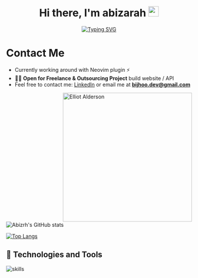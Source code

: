 ## <h1 align="center">Hi there, I'm abizarah <img src="https://media.giphy.com/media/hvRJCLFzcasrR4ia7z/giphy.gif" width="28"></h1>
<p align="center">
<a href="https://git.io/typing-svg">
 <img src="https://readme-typing-svg.demolab.com?font=Fira+Code&size=20&duration=3500&pause=1500&background=6DFF2B00&center=true&vCenter=true&width=485&lines=他家好;Welcome+to+my+Profile!;Currently+learning+lua+for+Neovim+plugin;Tech+enthusiast;Enjoy+to+explore+new+things;Interested+in+web+developer;Follow+me+for+more!" alt="Typing SVG" />
</a>
</p>

# Contact Me

- Currently working around with Neovim plugin ⚡
- 👨‍💻 **Open for Freelance & Outsourcing Project** build website / API
- Feel free to contact me: [LinkedIn](https://www.linkedin.com/in/abi-zarah-58048524b/) or email me at **bijhoo.dev@gmail.com**


<img align="right" alt="Elliot Alderson" width="350" src="https://media2.giphy.com/media/WiM5K1e9MtEic/giphy.gif?cid=790b7611017faf1f577ba176c0aecf4628c769c0729bff23&rid=giphy.gif&ct=g">
<!-- [![Typing SVG](https://readme-typing-svg.demolab.com/?lines=Welcome+to+my+Profile!;I'm+Tech+enthusiast;Enjoy+to+explore+new+things)](https://git.io/typing-svg) -->

<!--
**Abizrh/Abizrh** is a ✨ _special_ ✨ repository because its `README.md` (this file) appears on your GitHub profile.

Here are some ideas to get you started:

- 🔭 I’m currently working on ...
- 🌱 I’m currently learning React | Next
- 👯 I’m looking to collaborate on ...
- 🤔 I’m looking for help with ...
- 💬 Ask me about ...
- 📫 How to reach me: ...
- 😄 Pronouns: ...
- ⚡ Fun fact: undefined

dark, radical, merko, gruvbox, tokyonight, onedark, cobalt, synthwave, highcontrast, dracula
 [![Readme Card](https://github-readme-stats.vercel.app/api/pin/?username=Abizrh&repo=Abizrh)](https://github.com/Abizrh/Abizrh) -->
![Abizrh's GitHub stats](https://github-readme-stats.vercel.app/api?username=Abizrh&show_icons=true&theme=tokyonight)

[![Top Langs](https://github-readme-stats.vercel.app/api/top-langs/?username=Abizrh&layout=compact)](https://github.com/Abizrh/github-readme-stats)

## 🔧 Technologies and Tools

![skills](https://skillicons.dev/icons?i=neovim,nodejs,vue,nuxt,react,svelte,astro,mongodb,mysql,postgresql,nestjs,js,ts,wordpress,sequelize,docker,git,express,html,css,jquery,vscode&theme=light)
